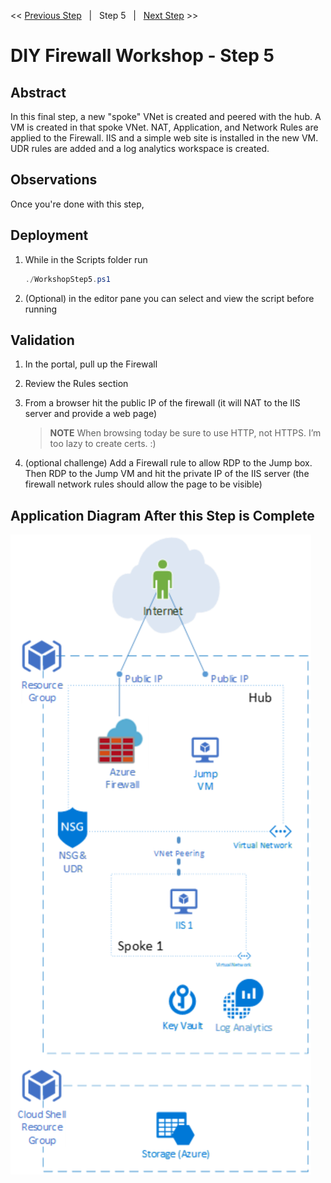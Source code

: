 << [Previous Step][Prev]&nbsp;&nbsp;&nbsp;|&nbsp;&nbsp;&nbsp;Step 5&nbsp;&nbsp;&nbsp;|&nbsp;&nbsp;&nbsp;[Next Step][Next] >> 

# DIY Firewall Workshop - Step 5

## Abstract
In this final step, a new "spoke" VNet is created and peered with the hub. A VM is created in that spoke VNet. NAT, Application, and Network Rules are applied to the Firewall. IIS and a simple web site is installed in the new VM. UDR rules are added and a log analytics workspace is created.

## Observations
Once you're done with this step, 

## Deployment
1. While in the Scripts folder run
   ```powershell
   ./WorkshopStep5.ps1
   ```
2. (Optional) in the editor pane you can select and view the script before running

## Validation
1. In the portal, pull up the Firewall
2. Review the Rules section
3. From a browser hit the public IP of the firewall (it will NAT to the IIS server and provide a web page)
   > **NOTE** When browsing today be sure to use HTTP, not HTTPS. I’m too lazy to create certs. :)

4. (optional challenge) Add a Firewall rule to allow RDP to the Jump box. Then RDP to the Jump VM and hit the private IP of the IIS server (the firewall network rules should allow the page to be visible)

## Application Diagram After this Step is Complete
[![1]][1]


<!--Link References-->
[Prev]: ./WorkshopStep4.md
[Next]: ./WorkshopStep5Challenge.md

<!--Image References-->
[1]: ./Media/Step5.svg "As built diagram for step 5" 